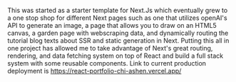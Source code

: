 This was started as a starter template for Next.Js which eventually grew to a one stop shop for different Next pages such as one that utilizes openAI's API to generate an image, a page that allows you to draw on an HTML5 canvas, a garden page with webscraping data, and dynamically routing the tutorial blog texts about SSR and static generation in Next. Putting this all in one project has allowed me to take advantage of Next's great routing, rendering, and data fetching system on top of React and build a full stack system with some reusable components. Link to current production deployment is https://react-portfolio-chi-ashen.vercel.app/ 
